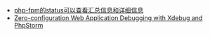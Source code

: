 - [php-fpm的status可以查看汇总信息和详细信息](https://www.cnblogs.com/tinywan/p/6848269.html)
- [Zero-configuration Web Application Debugging with Xdebug and PhpStorm](https://confluence.jetbrains.com/display/PhpStorm/Zero-configuration+Web+Application+Debugging+with+Xdebug+and+PhpStorm)
